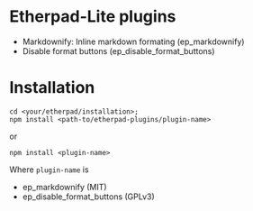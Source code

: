# Etherpad-Lite plugins

- Markdownify: Inline markdown formating (ep_markdownify)
- Disable format buttons (ep_disable_format_buttons)

# Installation
  
    cd <your/etherpad/installation>;
    npm install <path-to/etherpad-plugins/plugin-name>
    
or
  
    npm install <plugin-name>


Where `plugin-name` is

* ep_markdownify (MIT)
* ep_disable_format_buttons (GPLv3)

